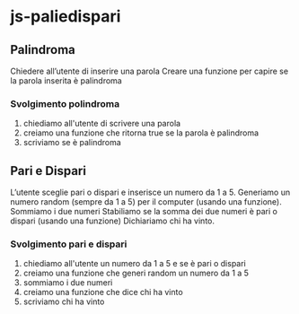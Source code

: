 js-paliedispari
===

## Palindroma

Chiedere all’utente di inserire una parola
Creare una funzione per capire se la parola inserita è palindroma

### Svolgimento polindroma

1. chiediamo all'utente di scrivere una parola
1. creiamo una funzione che ritorna true se la parola è palindroma
1. scriviamo se è palindroma

## Pari e Dispari

L’utente sceglie pari o dispari e inserisce un numero da 1 a 5.
Generiamo un numero random (sempre da 1 a 5) per il computer (usando una funzione).
Sommiamo i due numeri
Stabiliamo se la somma dei due numeri è pari o dispari (usando una funzione)
Dichiariamo chi ha vinto.

### Svolgimento pari e dispari

1. chiediamo all'utente un numero da 1 a 5 e se è pari o dispari
1. creiamo una funzione che generi random un numero da 1 a 5
1. sommiamo i due numeri
1. creiamo una funzione che dice chi ha vinto
1. scriviamo chi ha vinto